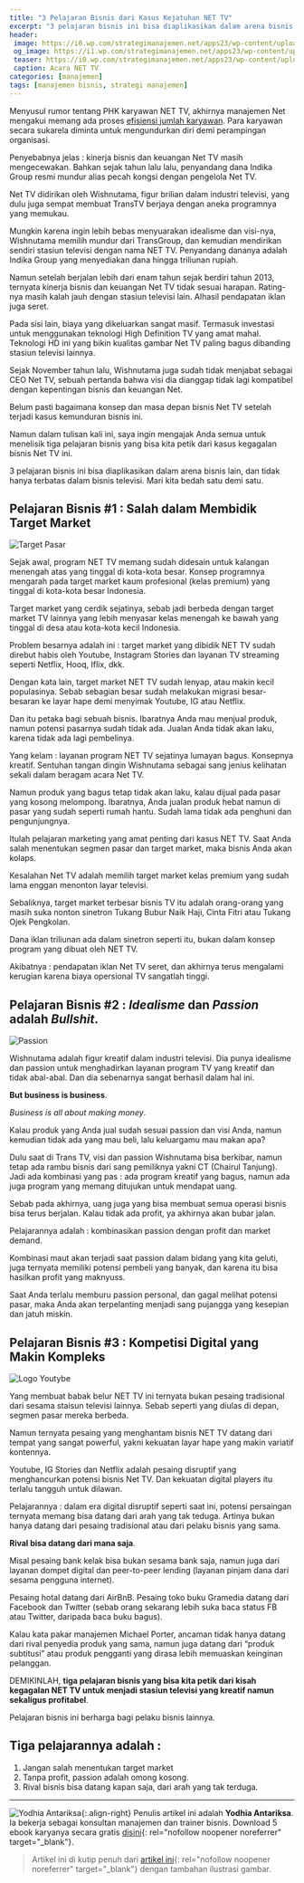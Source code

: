 ```yaml
---
title: "3 Pelajaran Bisnis dari Kasus Kejatuhan NET TV"
excerpt: "3 pelajaran bisnis ini bisa diaplikasikan dalam arena bisnis lain, dan tidak hanya terbatas dalam bisnis televisi. Mari kita bedah satu demi satu."
header:
 image: https://i0.wp.com/strategimanajemen.net/apps23/wp-content/uploads/2019/08/net-1024x576.jpg
 og_image: https://i1.wp.com/strategimanajemen.net/apps23/wp-content/uploads/2019/08/net.jpg
 teaser: https://i0.wp.com/strategimanajemen.net/apps23/wp-content/uploads/2019/08/net-1024x576.jpg
 caption: Acara NET TV
categories: [manajemen]
tags: [manajemen bisnis, strategi manajemen]
---
```

Menyusul rumor tentang PHK karyawan NET TV, akhirnya manajemen Net mengakui memang ada proses [efisiensi jumlah karyawan](https://bisnis.tempo.co/read/1234261/isu-phk-karyawan-net-tv-karena-iklan-minim-ini-jawaban-direksi). Para karyawan secara sukarela diminta untuk mengundurkan diri demi perampingan organisasi.

Penyebabnya jelas : kinerja bisnis dan keuangan Net TV masih mengecewakan. Bahkan sejak tahun lalu lalu, penyandang dana Indika Group resmi mundur alias pecah kongsi dengan pengelola Net TV.

Net TV didirikan oleh Wishnutama, figur brilian dalam industri televisi, yang dulu juga sempat membuat TransTV berjaya dengan aneka programnya yang memukau.

Mungkin karena ingin lebih bebas menyuarakan idealisme dan visi-nya, Wishnutama memilih mundur dari TransGroup, dan kemudian mendirikan sendiri stasiun televisi dengan nama NET TV. Penyandang dananya adalah Indika Group yang menyediakan dana hingga triliunan rupiah.

Namun setelah berjalan lebih dari enam tahun sejak berdiri tahun 2013, ternyata kinerja bisnis dan keuangan Net TV tidak sesuai harapan. Rating-nya masih kalah jauh dengan stasiun televisi lain. Alhasil pendapatan iklan juga seret.

Pada sisi lain, biaya yang dikeluarkan sangat masif. Termasuk investasi untuk menggunakan teknologi High Definition TV yang amat mahal. Teknologi HD ini yang bikin kualitas gambar Net TV paling bagus dibanding stasiun televisi lainnya.

Sejak November tahun lalu, Wishnutama juga sudah tidak menjabat sebagai CEO Net TV, sebuah pertanda bahwa visi dia dianggap tidak lagi kompatibel dengan kepentingan bisnis dan keuangan Net.

Belum pasti bagaimana konsep dan masa depan bisnis Net TV setelah terjadi kasus kemunduran bisnis ini.

Namun dalam tulisan kali ini, saya ingin mengajak Anda semua untuk menelisik tiga pelajaran bisnis yang bisa kita petik dari kasus kegagalan bisnis Net TV ini.

3 pelajaran bisnis ini bisa diaplikasikan dalam arena bisnis lain, dan tidak hanya terbatas dalam bisnis televisi. Mari kita bedah satu demi satu.

## Pelajaran Bisnis #1 : Salah dalam Membidik Target Market

![Target Pasar](https://i0.wp.com/blog.marketo.com/content/uploads/2016/06/Target-Your-Best-Prospects-by-Segmenting-Your-Best-Customers-.jpg)

Sejak awal, program NET TV memang sudah didesain untuk kalangan menengah atas yang tinggal di kota-kota besar. Konsep programnya mengarah pada target market kaum profesional (kelas premium) yang tinggal di kota-kota besar Indonesia.

Target market yang cerdik sejatinya, sebab jadi berbeda dengan target market TV lainnya yang lebih menyasar kelas menengah ke bawah yang tinggal di desa atau kota-kota kecil Indonesia.

Problem besarnya adalah ini : target market yang dibidik NET TV sudah direbut habis oleh Youtube, Instagram Stories dan layanan TV streaming seperti Netflix, Hooq, Iflix, dkk.

Dengan kata lain, target market NET TV sudah lenyap, atau makin kecil populasinya. Sebab sebagian besar sudah melakukan migrasi besar-besaran ke layar hape demi menyimak Youtube, IG atau Netflix.

Dan itu petaka bagi sebuah bisnis. Ibaratnya Anda mau menjual produk, namun potensi pasarnya sudah tidak ada. Jualan Anda tidak akan laku, karena tidak ada lagi pembelinya.

Yang kelam : layanan program NET TV sejatinya lumayan bagus. Konsepnya kreatif. Sentuhan tangan dingin Wishnutama sebagai sang jenius kelihatan sekali dalam beragam acara Net TV.

Namun produk yang bagus tetap tidak akan laku, kalau dijual pada pasar yang kosong melompong. Ibaratnya, Anda jualan produk hebat namun di pasar yang sudah seperti rumah hantu. Sudah lama tidak ada penghuni dan pengunjungnya.

Itulah pelajaran marketing yang amat penting dari kasus NET TV. Saat Anda salah menentukan segmen pasar dan target market, maka bisnis Anda akan kolaps.

Kesalahan Net TV adalah memilih target market kelas premium yang sudah lama enggan menonton layar televisi.

Sebaliknya, target market terbesar bisnis TV itu adalah orang-orang yang masih suka nonton sinetron Tukang Bubur Naik Haji, Cinta Fitri atau Tukang Ojek Pengkolan.

Dana iklan triliunan ada dalam sinetron seperti itu, bukan dalam konsep program yang dibuat oleh NET TV.

Akibatnya : pendapatan iklan Net TV seret, dan akhirnya terus mengalami kerugian karena biaya opersional TV sangatlah tinggi.

## Pelajaran Bisnis #2 : _Idealisme_ dan _Passion_ adalah _Bullshit_.

![Passion](https://dummyimage.com/640x360/00/f.gif&text=P+A+S+S+I+O+N)

Wishnutama adalah figur kreatif dalam industri televisi. Dia punya idealisme dan passion untuk menghadirkan layanan program TV yang kreatif dan tidak abal-abal. Dan dia sebenarnya sangat berhasil dalam hal ini.

**But business is business**.

_Business is all about making money_.

Kalau produk yang Anda jual sudah sesuai passion dan visi Anda, namun kemudian tidak ada yang mau beli, lalu keluargamu mau makan apa?

Dulu saat di Trans TV, visi dan passion Wishnutama bisa berkibar, namun tetap ada rambu bisnis dari sang pemiliknya yakni CT (Chairul Tanjung). Jadi ada kombinasi yang pas : ada program kreatif yang bagus, namun ada juga program yang memang ditujukan untuk mendapat uang.

Sebab pada akhirnya, uang juga yang bisa membuat semua operasi bisnis bisa terus berjalan. Kalau tidak ada profit, ya akhirnya akan bubar jalan.

Pelajarannya adalah : kombinasikan passion dengan profit dan market demand.

Kombinasi maut akan terjadi saat passion dalam bidang yang kita geluti, juga ternyata memiliki potensi pembeli yang banyak, dan karena itu bisa hasilkan profit yang maknyuss.

Saat Anda terlalu memburu passion personal, dan gagal melihat potensi pasar, maka Anda akan terpelanting menjadi sang pujangga yang kesepian dan jatuh miskin.

## Pelajaran Bisnis #3 : Kompetisi Digital yang Makin Kompleks

![Logo Youtybe](https://cdn0.tnwcdn.com/wp-content/blogs.dir/1/files/2017/10/YouTube-logo-full_color-796x3983-796x398.png)

Yang membuat babak belur NET TV ini ternyata bukan pesaing tradisional dari sesama staisun televisi lainnya. Sebab seperti yang diulas di depan, segmen pasar mereka berbeda.

Namun ternyata pesaing yang menghantam bisnis NET TV datang dari tempat yang sangat powerful, yakni kekuatan layar hape yang makin variatif kontennya.

Youtube, IG Stories dan Netflix adalah pesaing disruptif yang menghancurkan potensi bisnis Net TV. Dan kekuatan digital players itu terlalu tangguh untuk dilawan.

Pelajarannya : dalam era digital disruptif seperti saat ini, potensi persaingan ternyata memang bisa datang dari arah yang tak teduga. Artinya bukan hanya datang dari pesaing tradisional atau dari pelaku bisnis yang sama.

**Rival bisa datang dari mana saja**.

Misal pesaing bank kelak bisa bukan sesama bank saja, namun juga dari layanan dompet digital dan peer-to-peer lending (layanan pinjam dana dari sesama pengguna internet).

Pesaing hotal datang dari AirBnB. Pesaing toko buku Gramedia datang dari Facebook dan Twitter (sebab orang sekarang lebih suka baca status FB atau Twitter, daripada baca buku bagus).

Kalau kata pakar manajemen Michael Porter, ancaman tidak hanya datang dari rival penyedia produk yang sama, namun juga datang dari “produk subtitusi” atau produk pengganti yang dirasa lebih memuaskan keinginan pelanggan.

DEMIKINLAH, **tiga pelajaran bisnis yang bisa kita petik dari kisah kegagalan NET TV untuk menjadi stasiun televisi yang kreatif namun sekaligus profitabel**.

Pelajaran bisnis ini berharga bagi pelaku bisnis lainnya.

## Tiga pelajarannya adalah :

1. Jangan salah menentukan target market
2. Tanpa profit, passion adalah omong kosong.
3. Rival bisnis bisa datang kapan saja, dari arah yang tak terduga.

***

![Yodhia Antariksa](https://i0.wp.com/strategimanajemen.net/apps23/wp-content/uploads/2019/08/Yodhia-Antariksa.jpg?resize=170,170){:.align-right} Penulis artikel ini adalah **Yodhia Antariksa**. Ia bekerja sebagai konsultan manajemen dan trainer bisnis. Download 5 ebook karyanya secara gratis [disini](http://strategimanajemen.net/free-ebooks/){: rel="nofollow noopener noreferrer" target="_blank"}.

> Artikel ini di kutip penuh dari [artikel ini](http://strategimanajemen.net/2019/08/12/3-pelajaran-bisnis-dari-kasus-kejatuhan-net-tv/){: rel="nofollow noopener noreferrer" target="_blank"} dengan tambahan ilustrasi gambar.
